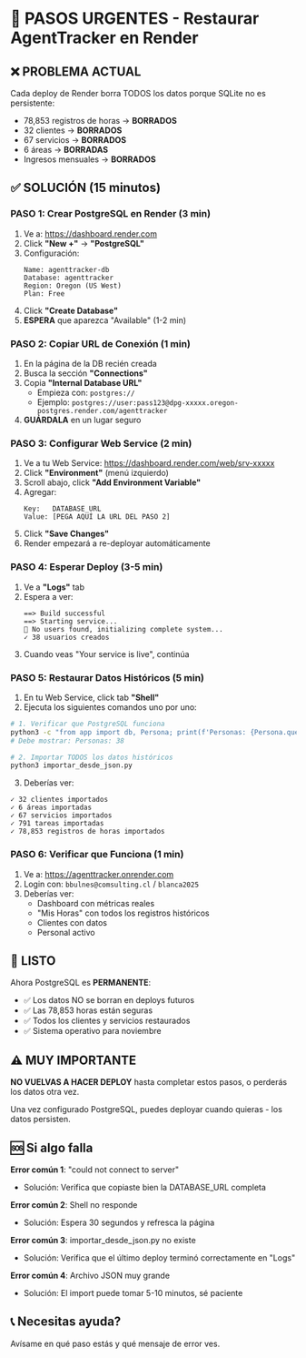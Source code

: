 # 🚨 PASOS URGENTES - Restaurar AgentTracker en Render

## ❌ PROBLEMA ACTUAL
Cada deploy de Render borra TODOS los datos porque SQLite no es persistente:
- 78,853 registros de horas → **BORRADOS**
- 32 clientes → **BORRADOS**
- 67 servicios → **BORRADOS**
- 6 áreas → **BORRADAS**
- Ingresos mensuales → **BORRADOS**

## ✅ SOLUCIÓN (15 minutos)

### PASO 1: Crear PostgreSQL en Render (3 min)

1. Ve a: https://dashboard.render.com
2. Click **"New +"** → **"PostgreSQL"**
3. Configuración:
   ```
   Name: agenttracker-db
   Database: agenttracker
   Region: Oregon (US West)
   Plan: Free
   ```
4. Click **"Create Database"**
5. **ESPERA** que aparezca "Available" (1-2 min)

### PASO 2: Copiar URL de Conexión (1 min)

1. En la página de la DB recién creada
2. Busca la sección **"Connections"**
3. Copia **"Internal Database URL"**
   - Empieza con: `postgres://`
   - Ejemplo: `postgres://user:pass123@dpg-xxxxx.oregon-postgres.render.com/agenttracker`
4. **GUÁRDALA** en un lugar seguro

### PASO 3: Configurar Web Service (2 min)

1. Ve a tu Web Service: https://dashboard.render.com/web/srv-xxxxx
2. Click **"Environment"** (menú izquierdo)
3. Scroll abajo, click **"Add Environment Variable"**
4. Agregar:
   ```
   Key:   DATABASE_URL
   Value: [PEGA AQUÍ LA URL DEL PASO 2]
   ```
5. Click **"Save Changes"**
6. Render empezará a re-deployar automáticamente

### PASO 4: Esperar Deploy (3-5 min)

1. Ve a **"Logs"** tab
2. Espera a ver:
   ```
   ==> Build successful
   ==> Starting service...
   👥 No users found, initializing complete system...
   ✓ 38 usuarios creados
   ```
3. Cuando veas "Your service is live", continúa

### PASO 5: Restaurar Datos Históricos (5 min)

1. En tu Web Service, click tab **"Shell"**
2. Ejecuta los siguientes comandos uno por uno:

```bash
# 1. Verificar que PostgreSQL funciona
python3 -c "from app import db, Persona; print(f'Personas: {Persona.query.count()}')"
# Debe mostrar: Personas: 38

# 2. Importar TODOS los datos históricos
python3 importar_desde_json.py
```

3. Deberías ver:
```
✓ 32 clientes importados
✓ 6 áreas importadas
✓ 67 servicios importados
✓ 791 tareas importadas
✓ 78,853 registros de horas importados
```

### PASO 6: Verificar que Funciona (1 min)

1. Ve a: https://agenttracker.onrender.com
2. Login con: `bbulnes@comsulting.cl` / `blanca2025`
3. Deberías ver:
   - Dashboard con métricas reales
   - "Mis Horas" con todos los registros históricos
   - Clientes con datos
   - Personal activo

## 🎉 LISTO

Ahora PostgreSQL es **PERMANENTE**:
- ✅ Los datos NO se borran en deploys futuros
- ✅ Las 78,853 horas están seguras
- ✅ Todos los clientes y servicios restaurados
- ✅ Sistema operativo para noviembre

## ⚠️ MUY IMPORTANTE

**NO VUELVAS A HACER DEPLOY** hasta completar estos pasos, o perderás los datos otra vez.

Una vez configurado PostgreSQL, puedes deployar cuando quieras - los datos persisten.

## 🆘 Si algo falla

**Error común 1**: "could not connect to server"
- Solución: Verifica que copiaste bien la DATABASE_URL completa

**Error común 2**: Shell no responde
- Solución: Espera 30 segundos y refresca la página

**Error común 3**: importar_desde_json.py no existe
- Solución: Verifica que el último deploy terminó correctamente en "Logs"

**Error común 4**: Archivo JSON muy grande
- Solución: El import puede tomar 5-10 minutos, sé paciente

## 📞 Necesitas ayuda?

Avísame en qué paso estás y qué mensaje de error ves.
